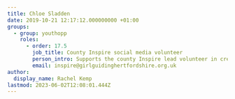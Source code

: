 ```yaml
---
title: Chloe Sladden
date: 2019-10-21 12:17:12.000000000 +01:00
groups:
  - group: youthopp
    roles:
      - order: 17.5
        job_title: County Inspire social media volunteer
        person_intro: Supports the county Inspire lead volunteer in creating visual and written content aimed at 18-30 year olds and updates the county Inspire social media platforms
        email: inspire@girlguidinghertfordshire.org.uk
author:
  display_name: Rachel Kemp
lastmod: 2023-06-02T12:08:01.444Z
---
```

